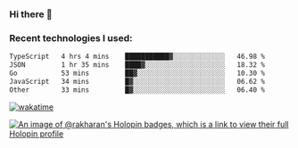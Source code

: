 ### Hi there 👋

### Recent technologies I used:
<!--START_SECTION:waka-->

```txt
TypeScript   4 hrs 4 mins    ███████████▓░░░░░░░░░░░░░   46.98 %
JSON         1 hr 35 mins    ████▓░░░░░░░░░░░░░░░░░░░░   18.32 %
Go           53 mins         ██▓░░░░░░░░░░░░░░░░░░░░░░   10.30 %
JavaScript   34 mins         █▓░░░░░░░░░░░░░░░░░░░░░░░   06.62 %
Other        33 mins         █▓░░░░░░░░░░░░░░░░░░░░░░░   06.40 %
```

<!--END_SECTION:waka-->
[![wakatime](https://wakatime.com/badge/user/fe50d444-0cee-4d14-a0b3-b9e8509eb4d0.svg)](https://wakatime.com/@fe50d444-0cee-4d14-a0b3-b9e8509eb4d0)

[![An image of @rakharan's Holopin badges, which is a link to view their full Holopin profile](https://holopin.me/rakharan)](https://holopin.io/@rakharan)
